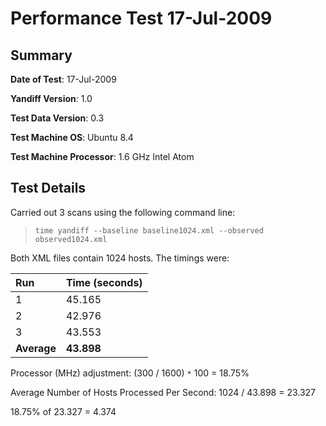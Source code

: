 # Performance Test 17-Jul-2009 #

## Summary ##

**Date of Test**: 17-Jul-2009

**Yandiff Version**: 1.0

**Test Data Version**: 0.3

**Test Machine OS**: Ubuntu 8.4

**Test Machine Processor**: 1.6 GHz Intel Atom

## Test Details ##

Carried out 3 scans using the following command line:

> `time yandiff --baseline baseline1024.xml --observed observed1024.xml`

Both XML files contain 1024 hosts.  The timings were:

|**Run**|Time (seconds)|
|:------|:-------------|
|1 |45.165|
|2 |42.976|
|3 |43.553|
|**Average**|**43.898**|

Processor (MHz) adjustment: (300 / 1600) `*` 100 = 18.75%

Average Number of Hosts Processed Per Second: 1024 / 43.898  = 23.327

18.75% of 23.327 = 4.374